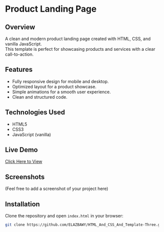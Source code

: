 # Product Landing Page

## Overview
A clean and modern product landing page created with HTML, CSS, and vanilla JavaScript.  
This template is perfect for showcasing products and services with a clear call-to-action.

## Features
- Fully responsive design for mobile and desktop.
- Optimized layout for a product showcase.
- Simple animations for a smooth user experience.
- Clean and structured code.

## Technologies Used
- HTML5
- CSS3
- JavaScript (vanilla)

## Live Demo
[Click Here to View](https://elazbawy.github.io/-Responsive-Product-Landing-Page-HTML-CSS-JavaScript-/)

## Screenshots
(Feel free to add a screenshot of your project here)

## Installation
Clone the repository and open `index.html` in your browser:
```bash
git clone https://github.com/ELAZBAWY/HTML_And_CSS_And_Template-Three.git
